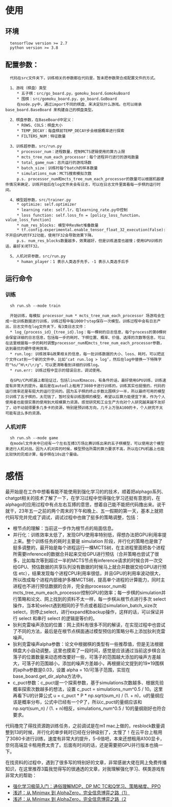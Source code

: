# 使用
## 环境
      tensorflow version >= 2.7
      python version >= 3.8

## 配置参数：
      代码在src文件夹下，训练相关的参数都在代码里，暂未把参数聚合成配置文件的方式。
      
      1、游戏（棋盘）类型
         * 五子棋：src/go_board.py，gomoku_board.GomokuBoard
         * 围棋：src/gomoku_board.py，go_board.GoBoard
         在node.py中，通过import不同的棋盘，来决定玩什么游戏。也可以继承 base_board.BaseBoard 来构建自己的棋盘类型。
         
      2、棋盘参数，在BaseBoard中定义：
         * ROWS、COLS：棋盘大小
         * TEMP_DECAY：每盘棋前TEMP_DECAY步会根据概率进行探索
         * FILTERS_NUM：特征数量
         
      3、训练超参数，src/run.py
         * processor_num：进程数量，控制MCTS逻辑使用的算力上限
         * mcts_tree_num_each_processor：每个进程并行进行的游戏数量
         * total_game_num：总共运行的游戏场数
         * batch_size：训练时每个batch的样本数量
         * simulations_num：MCTS搜索模拟次数
         p.s. processor_num和mcts_tree_num_each_processor的数量可以根据机器硬件情况来确定，训练开始后在log文件夹会有日志，可以在日志文件里面看每一步棋的运行时间。
      
      4、模型超参数，src/trainer.py
         * optimize: self.optimizer
         * learning rate: self.lr，在learning_rate.py中控制
         * loss function: self.loss_fn = [policy_loss_function，value_loss_function]
         * num_res_blocks: 模型中ResNet堆叠数量
         * tf.config.experimental.enable_tensor_float_32_execution(False): 不开启GPU的TF32功能，使用TF32会导致效果下降。
         p.s. num_res_blocks数量越多，效果越好，但是训练速度也越慢；使用GPU训练的话，最好关闭TF32。

      5、人机对弈参数，src/run.py
         * human_player：1 表示人类选手先手，-1 表示人类选手后手
         
## 运行命令
### 训练
      sh run.sh --mode train
      
      开始训练，每模拟 processor_num * mcts_tree_num_each_processor 场游戏会生成一批训练数据进行训练，训练过程中每1000个step保存一次模型。训练过程中会有日志产出，日志文件在log文件夹下，有3类日志文件：
      * log_{process_id}_{tree_id}.log：每一棵树的日志信息，每个process的第0棵树会保留详细的日志信息，包括每一步的耗时、下棋位置、概率、价值、选择的次数等信息，可以在这里根据每一步的耗时调整processor_num和mcts_tree_num_each_processor参数，达到最优的硬件使用效率。
      * run.log: 训练效率&效果相关的信息，每一批训练数据的大小、loss、耗时。可以把这个文件cat到一个新的文件中，比如‘cat run.log > log‘，然后在log中替换一下特殊字符"%s/^H\+/\r/g"，可以更清晰看到详细的训练log。
      * run.err: 训练过程中显示的错误日志，调试使用。

      在GPU/CPU机器上都验证过，包括linux和macos，有条件的话，最好使用GPU训练，训练速度有非常大的提升。最后是在autodl上租用了3080卡进行训练的，训练其实也挺慢的，代码的运行效率还是有挺大的运行空间的。因为五子棋的终止步数比围棋少一半，所以最终可用的模型只训练了五子棋的，太花钱了，暂时没有训练围棋的模型，希望以后算力能便宜下来，作为个人使用者也能很实惠的使用到大规模算力资源。感觉研究和工业生产方向对个人研究越来越不友好了，动不动就得要多几多卡的资源，特别是预训练方向，几千上万张A100的卡，个人研究不太可能有这么多的资源。
      
### 人机对弈
      sh run.sh --mode game
      在model文件夹中已经有一个左右互搏3万场比赛训练出来的五子棋模型，可以使用这个模型来进行人机对战。因为人机对弈的时候，模型预估所需的算力要求不高，所以在CPU机器上也能比较快的完成计算，每步棋在10s这个量级。

# 感悟
   最开始是在工作中想看看能不能使用到强化学习的的技术，顺着把alphago系列、chatgpt相关的技术了解了一下，在学习过程中觉得强化学习还挺有意思的，在alphago的应用过程中有点左右互搏的意思，想着自己能不能把代码撸出来。说干就干，23年五一之前的两个周末的下午和晚上、五一假期的第一天，基本上就把代码写完并完成了调试，调试过程中也做了挺多的策略调整，包括：
   * 根节点的理解：当前这一步作为根节点的局面信息。
   * 并行化：训练效率太低了，发现GPU使用率特别低，得想办法把GPU利用率提上来。整个训练任务的耗时主要是 simulation 阶段，并行化的策略也是做了挺多调整的，最开始是每个进程运行一棵MCTS树，在主进程里面把各个进程所需要inference的数据合并起来交给GPU进行预估（合并策略也尝试了很多，比如每次等到超过一半的MCTS节点有inference请求的时候合并一次交给GPU、预估数据的共享队列没有数据的时候马上就合并数据交给GPU进行预估 etc），结果发现每个进程CPU利用率很低，并且GPU的利用率波动很大，所以改成每个进程内部维护多棵MCTS树，提高单个进程的计算能力，同时主进程也不进行预估数据的合并，完全由processor_num和mcts_tree_num_each_processor控制GPU的效率；每一步棋的simulation并行策略和论文、网上找到的资料不太一样，每一步棋从根节点进行多次 select 操作，当本轮select遇到相同的子节点或者超过simulation_batch_size次select，则停止select，进行expand和backup操作，这样的话，可以保证并行 select 和串行 select 的逻辑是等价的。
   * 狄利克雷噪声添加的位置：网上资料有很多不同的解读，在实现过程中也尝试了不同的方法，最后是在根节点棋面通过模型预估的策略分布上添加狄利克雷噪声。
   * 狄利克雷噪声alpha参数：论文中根据棋的类型有一些推荐值，但是无法根据棋盘大小自动调整。这里也摸索了一段时间，感觉是应该通过当前这步棋合法落子的位置数量来动态修改要好一些，可落子的范围越大添加的噪声方差越大，可落子的范围越小，添加的噪声方差越小，再根据论文提到的19*19围棋的aplha参数是0.03，设置 alpha = 10/可落子范围，实现在base_board.get_dir_alpha方法中。
   * c_puct参数：c_puct是一个探索参数，基于simulations次数越多、根据先验概率探索次数越多的想法，设置 c_puct = simulations_num^0.5 / 10。这里再看下U的计算公式 u = c_puct * P * np.sqrt(sum_n) / (1. + n)，u的量纲应该是概率分布，公式中已经有一个P了，所以c_puct的量纲应该和np.sqrt(sum_n) / (1. + n)相反，simulations_num^0.5 / 10的量纲刚好也符合要求。

   代码撸完了得找资源跑训练任务，之前调试是在m1 mac上做的，resblock数量调整到13的时候，并行化的单步耗时已经在分钟级别了，太慢了！在云平台上租用了3080卡进行训练，速度有非常大的提升，5-6倍吧，本来还想租用A100显卡，奈何高端显卡租用费太贵了。后面有时间的话，还是需要把GPU并行版本也搞一下。
     
   在找资料的过程中，遇到了很多写的特别好的文章，非常感谢大佬在网上免费传播知识，在这里推荐3篇我觉得写的很通透的文章，对我理解强化学习、棋类游戏有非常大的帮助：
   * [强化学习极简入门：通俗理解MDP、DP MC TC和Q学习、策略梯度、PPO](https://blog.csdn.net/v_JULY_v/article/details/128965854)
   * [浅述：从 Minimax 到 AlphaZero，完全信息博弈之路（1）](https://zhuanlan.zhihu.com/p/31809930)
   * [浅述：从 Minimax 到 AlphaZero，完全信息博弈之路（2](https://zhuanlan.zhihu.com/p/32073374)
